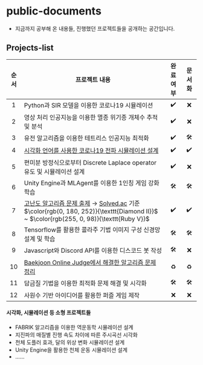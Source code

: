 # public-documents
* 지금까지 공부해 온 내용들, 진행했던 프로젝트들을 공개하는 공간입니다.

## Projects-list
|순서|프로젝트 내용|완료 여부|문서화|
|:---:|---|:---:|:---:|
|1|Python과 SIR 모델을 이용한 코로나19 시뮬레이션|✔️|❌|
|2|영상 처리 인공지능을 이용한 멸종 위기종 개체수 추적 및 분석|✔️|❌|
|3|유전 알고리즘을 이용한 테트리스 인공지능 최적화|✔️|🛠️|
|4|[시각화 언어를 사용한 코로나19 전파 시뮬레이션 설계](src/covid-simulation/project.md)|✔️|✔️|
|5|편미분 방정식으로부터 Discrete Laplace operator 유도 및 시뮬레이션 설계|✔️|❌|
|6|Unity Engine과 MLAgent를 이용한 1인칭 게임 강화학습|🛠️|🛠️|
|7|[고난도 알고리즘 문제 출제](https://github.com/r1aalstjd/algorithm-problems) → [Solved.ac](https://solved.ac/) 기준 $\color{rgb(0, 180, 252)}{\texttt{Diamond II}}$ ~ $\color{rgb(255, 0, 98)}{\texttt{Ruby V}}$|✔️|✔️|
|8|Tensorflow를 활용한 콜라주 기법 이미지 구성 신경망 설계 및 학습|🛠️|🛠️|
|9|Javascript와 Discord API를 이용한 디스코드 봇 작성|🛠️|❌|
|10|[Baekjoon Online Judge에서 해결한 알고리즘 문제 정리](https://github.com/r1aalstjd/boj)|♻️|♻️|
|11|담금질 기법을 이용한 최적화 문제 해결 및 시각화|🛠️|🛠️|
|12|사원수 기반 아이디어를 활용한 퍼즐 게임 제작|❌|❌|

#### 시각화, 시뮬레이션 등 소형 프로젝트들
* FABRIK 알고리즘을 이용한 역운동학 시뮬레이션 설계
* 지진파의 매질별 진행 속도 차이에 따른 주시곡선 시각화
* 천체 도플러 효과, 달의 위상 변화 시뮬레이션 설계
* Unity Engine을 활용한 천체 운동 시뮬레이션 설계
* ......
